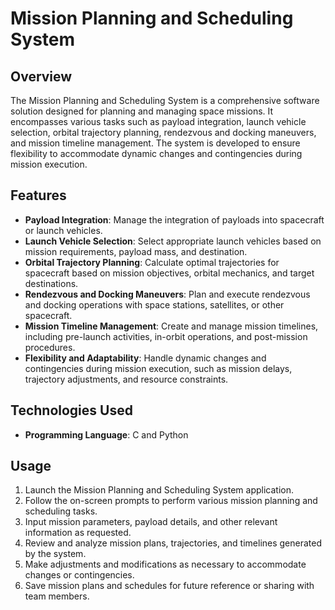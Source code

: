 # Mission Planning and Scheduling System

## Overview
The Mission Planning and Scheduling System is a comprehensive software solution designed for planning and managing space missions. It encompasses various tasks such as payload integration, launch vehicle selection, orbital trajectory planning, rendezvous and docking maneuvers, and mission timeline management. The system is developed to ensure flexibility to accommodate dynamic changes and contingencies during mission execution.

## Features
- **Payload Integration**: Manage the integration of payloads into spacecraft or launch vehicles.
- **Launch Vehicle Selection**: Select appropriate launch vehicles based on mission requirements, payload mass, and destination.
- **Orbital Trajectory Planning**: Calculate optimal trajectories for spacecraft based on mission objectives, orbital mechanics, and target destinations.
- **Rendezvous and Docking Maneuvers**: Plan and execute rendezvous and docking operations with space stations, satellites, or other spacecraft.
- **Mission Timeline Management**: Create and manage mission timelines, including pre-launch activities, in-orbit operations, and post-mission procedures.
- **Flexibility and Adaptability**: Handle dynamic changes and contingencies during mission execution, such as mission delays, trajectory adjustments, and resource constraints.

## Technologies Used
- **Programming Language**: C and Python

## Usage
1. Launch the Mission Planning and Scheduling System application.
2. Follow the on-screen prompts to perform various mission planning and scheduling tasks.
3. Input mission parameters, payload details, and other relevant information as requested.
4. Review and analyze mission plans, trajectories, and timelines generated by the system.
5. Make adjustments and modifications as necessary to accommodate changes or contingencies.
6. Save mission plans and schedules for future reference or sharing with team members.

